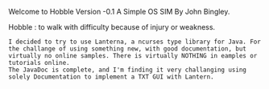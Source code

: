 Welcome to Hobble Version -0.1
A Simple OS SIM By John Bingley.

Hobble : to walk with difficulty because of injury or weakness.

	I decided to try to use Lanterna, a ncurses type library for Java. For the challange of using something new, with good documentation, but virtually no online samples. There is virtually NOTHING in eamples or tutorials online. 
	The JavaDoc is complete, and I'm finding it very challanging using solely Documentation to implement a TXT GUI with Lantern. 



	







